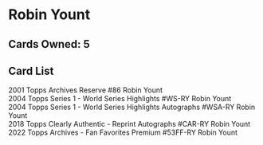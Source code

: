# Robin Yount

## Cards Owned: 5

## Card List

2001 Topps Archives Reserve #86 Robin Yount<br>
2004 Topps Series 1 - World Series Highlights #WS-RY Robin Yount<br>
2004 Topps Series 1 - World Series Highlights Autographs #WSA-RY Robin Yount<br>
2018 Topps Clearly Authentic - Reprint Autographs #CAR-RY Robin Yount<br>
2022 Topps Archives - Fan Favorites Premium #53FF-RY Robin Yount<br>
